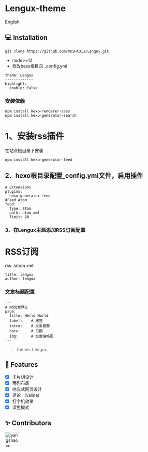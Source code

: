 # Lengux-theme
<a href="./README.en.md">English</a>
## 💻 Installation

```
git clone https://github.com/XUSHAO11/Lengux.git
```

- node>=12
- 修改hexo根目录 _config.yml

```
theme: Lengux
-------------
highlight:
  enable: false
```

### 安装依赖

```
npm install hexo-renderer-sass
npm install hexo-generator-search
```

# 1、安装rss插件

在站点根目录下安装
```
npm install hexo-generator-feed
```
## 2、hexo根目录配置_config.yml文件，启用插件
```
# Extensions
plugins:
  hexo-generator-feed
#Feed Atom
feed:
  type: atom
  path: atom.xml
  limit: 20
```
### 3、在Lengux主题添加RSS订阅配置
# RSS订阅
rss: /atom.xml

```
title: lengux
author: lengux
```
### 文章标题配置

```
---
# md文章默认
page:
  title: Hello World
  label:    # 标签
  intro:    # 文章摘要
  date:     # 日期
  img:      # 文章缩略图
---
```
> theme: Lengux

## 🎉 Features
- [x] 卡片UI设计
- [x] 两列布局
- [x] 响应式网页设计
- [x] 评论 （valine)
- [x] 打字机效果
- [x] 深色模式

## ✨ Contributors

 <a href="https://github.com/XUSHAO11"><img src="https://avatars.githubusercontent.com/u/52852249?v=4" alt="yangshaoxu" style="width: 50px;height:50px;"></a> 

